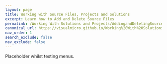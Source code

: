 ```yaml
---
layout: page
title: Working with Source Files, Projects and Solutions
excerpt: Learn how to Add and Delete Source Files
permalink: /Working With Solutions and Projects/AddingandDeletingSourceFiles
canonical_url: https://visualmicro.github.io/Working%20With%20Solutions%20and%20Projects/AddingandDeletingSourceFiles
nav_order: 1
search_exclude: false
nav_exclude: false
---
```

[//]: # (Add Link to previous page in a commend, in case of issues and for reference)
[//]: # (https://www.visualmicro.com/page/User-Guide.aspx?doc=Add-Source-Files.html)

Placeholder whilst testing menus.

